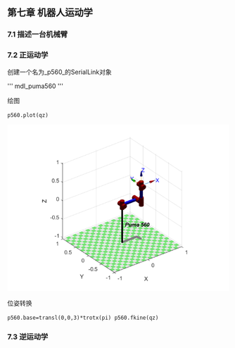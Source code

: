 ## 第七章 机器人运动学

### 7.1 描述一台机械臂

### 7.2 正运动学

创建一个名为_p560_的SerialLink对象

'''
mdl_puma560
'''

绘图

`p560.plot(qz)`

![puma590](pictures/Puma560p1.png)


位姿转换

`p560.base=transl(0,0,3)*trotx(pi)
p560.fkine(qz)`

### 7.3 逆运动学
